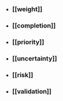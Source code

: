 

- ### [[weight]]
- ### [[completion]]
- ### [[priority]]
- ### [[uncertainty]]
- ### [[risk]]
- ### [[validation]]


